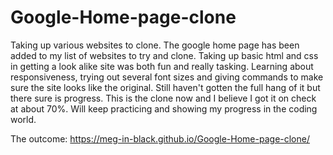 # Google-Home-page-clone
Taking up various websites to clone. The google home page has been added to my list of websites to try and clone. Taking up basic html and css in getting a look alike site was both fun and really tasking. Learning about responsiveness, trying out several font sizes and giving commands to make sure the site looks like the original. Still haven't gotten the full hang of it but there sure is progress. This is the clone now and I believe I got it on check at about 70%. Will keep practicing and showing my progress in the coding world.

The outcome: https://meg-in-black.github.io/Google-Home-page-clone/
